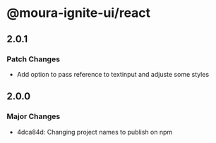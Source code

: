 # @moura-ignite-ui/react

## 2.0.1

### Patch Changes

- Add option to pass reference to textinput and adjuste some styles

## 2.0.0

### Major Changes

- 4dca84d: Changing project names to publish on npm
